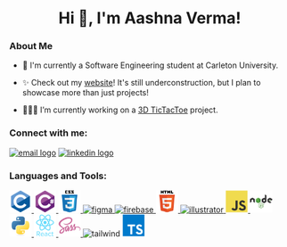 <h1 align="center">Hi 👋, I'm Aashna Verma!</h1>

<h3>About Me</h3>

-   🏫 I'm currently a Software Engineering student at Carleton University.

-   ✨ Check out my [website](https://aashna-verma.github.io/)! It's still underconstruction, but I plan to showcase more
    than just projects!

-   👷🏽‍♀️ I’m currently working on a [3D TicTacToe](https://github.com/Aashna-Verma/MegaTicTacToe) project.

<h3 align="left">Connect with me:</h3>
<p align="left">
<div align="left">
    <!-- <img src="https://img.shields.io/static/v1?message=Discord&logo=discord&label=&color=7289DA&logoColor=white&labelColor=&style=for-the-badge" height="35" alt="discord logo"  /> -->
    <a href="mailto:aashna.verma@outlook.com" target="_blank">
        <img src="https://img.shields.io/static/v1?message=Email&logo=gmail&label=&color=D14836&logoColor=white&labelColor=&style=for-the-badge"
            height="35" alt="email logo" /></a>
    <a href="https://linkedin.com/in/https://www.linkedin.com/in/aashna-verma-000/" target="_blank">
        <img src="https://img.shields.io/static/v1?message=LinkedIn&logo=linkedin&label=&color=0077B5&logoColor=white&labelColor=&style=for-the-badge"
            height="35" alt="linkedin logo" /></a>
</div>
</p>

<h3 align="left">Languages and Tools:</h3>
<p align="left">
    <a href="https://www.cprogramming.com/" target="_blank" rel="noreferrer" >
        <img src="https://raw.githubusercontent.com/devicons/devicon/master/icons/c/c-original.svg" alt="c" width="40"
            height="40" />
    </a>
    <a href="https://www.w3schools.com/cs/" target="_blank" rel="noreferrer" >
        <img src="https://raw.githubusercontent.com/devicons/devicon/master/icons/csharp/csharp-original.svg"
            alt="csharp" width="40" height="40" /> 
    </a> 
    <a href="https://www.w3schools.com/css/" target="_blank" rel="noreferrer" >
        <img
            src="https://raw.githubusercontent.com/devicons/devicon/master/icons/css3/css3-original-wordmark.svg"
            alt="css3" width="40" height="40" /> 
    </a> 
    <a href="https://www.figma.com/" target="_blank" rel="noreferrer" >
        <img src="https://www.vectorlogo.zone/logos/figma/figma-icon.svg" alt="figma" width="40" height="40" /> 
    </a> 
    <a href="https://firebase.google.com/" target="_blank" rel="noreferrer"> <img
            src="https://www.vectorlogo.zone/logos/firebase/firebase-icon.svg" 
            alt="firebase" width="40" height="40" />
    </a> 
    <a href="https://www.w3.org/html/" target="_blank" rel="noreferrer" > 
        <img
            src="https://raw.githubusercontent.com/devicons/devicon/master/icons/html5/html5-original-wordmark.svg"
            alt="html5" width="40" height="40" /> 
    </a> 
    <a href="https://www.adobe.com/in/products/illustrator.html" target="_blank" rel="noreferrer" >
        <img
            src="https://www.vectorlogo.zone/logos/adobe_illustrator/adobe_illustrator-icon.svg" alt="illustrator"
            width="40" height="40" /> 
    </a> 
    <a href="https://developer.mozilla.org/en-US/docs/Web/JavaScript" target="_blank" rel="noreferrer" >
        <img
            src="https://raw.githubusercontent.com/devicons/devicon/master/icons/javascript/javascript-original.svg"
            alt="javascript" width="40" height="40" />
    </a> 
    <a href="https://nodejs.org" target="_blank" rel="noreferrer" > 
        <img
            src="https://raw.githubusercontent.com/devicons/devicon/master/icons/nodejs/nodejs-original-wordmark.svg"
            alt="nodejs" width="40" height="40" /> 
    </a> 
    <a href="https://www.python.org" target="_blank" rel="noreferrer" > 
        <img
            src="https://raw.githubusercontent.com/devicons/devicon/master/icons/python/python-original.svg"
            alt="python" width="40" height="40" /> 
    </a>
    <a href="https://reactjs.org/" target="_blank" rel="noreferrer" >
        <img src="https://raw.githubusercontent.com/devicons/devicon/master/icons/react/react-original-wordmark.svg"
            alt="react" width="40" height="40" />
    </a> 
    <a href="https://sass-lang.com" target="_blank" rel="noreferrer" >
        <img src="https://raw.githubusercontent.com/devicons/devicon/master/icons/sass/sass-original.svg" alt="sass"
            width="40" height="40" style="text-decoration: none" /> 
    </a> 
    <a href="https://tailwindcss.com/" target="_blank" rel="noreferrer" style="text-decoration: none">
        <img
            src="https://www.vectorlogo.zone/logos/tailwindcss/tailwindcss-icon.svg" alt="tailwind" width="40"
            height="40" /> 
    </a> 
    <a href="https://www.typescriptlang.org/" target="_blank" rel="noreferrer" > 
        <img
            src="https://raw.githubusercontent.com/devicons/devicon/master/icons/typescript/typescript-original.svg"
            alt="typescript" width="40" height="40" /> 
    </a>
</p>
<!-- 
<p align="center">
  <img height="50%" width="auto" src ="https://github-readme-stats.vercel.app/api?username=aashna-verma&show_icons=true&count_private=true&theme=onedark&hide_border=true&hide=issues,contribs&bg_color=00000000">
  <img height="50%" width="auto" src ="https://github-readme-stats.vercel.app/api/top-langs/?username=aashna-verma&layout=compact&hide_border=true&theme=tokyonight&bg_color=00000000&langs_count=6&hide=jupyter%20notebook,tex,css,php&exclude_repo=Pacman-AI">
  <img src ="https://github-readme-streak-stats.herokuapp.com?user=aashna-verma&theme=onedark&hide_border=true&background=FFFFFF00">
  <br>
  <br>
</p> -->
